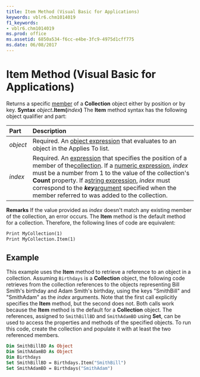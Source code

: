 ```yaml
---
title: Item Method (Visual Basic for Applications)
keywords: vblr6.chm1014019
f1_keywords:
- vblr6.chm1014019
ms.prod: office
ms.assetid: 6850a534-f6cc-e4be-3fc9-4975d1cff775
ms.date: 06/08/2017
---
```



# Item Method (Visual Basic for Applications)



Returns a specific [member](../../Glossary/vbe-glossary.md) of a **Collection** object either by position or by key.
 **Syntax**
 _object_**.Item(**_index_**)**
The  **Item** method syntax has the following object qualifier and part:


|**Part**|**Description**|
|:-----|:-----|
| _object_|Required. An [object expression](../../Glossary/vbe-glossary.md) that evaluates to an object in the Applies To list.|
| _index_|Required. An [expression](../../Glossary/vbe-glossary.md) that specifies the position of a member of the[collection](../../Glossary/vbe-glossary.md). If a [numeric expression](../../Glossary/vbe-glossary.md),  _index_ must be a number from 1 to the value of the collection's **Count** property. If a[string expression](../../Glossary/vbe-glossary.md),  _index_ must correspond to the **_key_**[argument](../../Glossary/vbe-glossary.md) specified when the member referred to was added to the collection.|

 **Remarks**
If the value provided as  _index_ doesn't match any existing member of the collection, an error occurs.
The  **Item** method is the default method for a collection. Therefore, the following lines of code are equivalent:



```vb
Print MyCollection(1)
Print MyCollection.Item(1)

```


## Example

This example uses the  **Item** method to retrieve a reference to an object in a collection. Assuming `Birthdays` is a **Collection** object, the following code retrieves from the collection references to the objects representing Bill Smith's birthday and Adam Smith's birthday, using the keys "SmithBill" and "SmithAdam" as the _index_ arguments. Note that the first call explicitly specifies the **Item** method, but the second does not. Both calls work because the **Item** method is the default for a **Collection** object. The references, assigned to `SmithBillBD` and `SmithAdamBD` using **Set**, can be used to access the properties and methods of the specified objects. To run this code, create the collection and populate it with at least the two referenced members.


```vb
Dim SmithBillBD As Object
Dim SmithAdamBD As Object
Dim Birthdays
Set SmithBillBD = Birthdays.Item("SmithBill")
Set SmithAdamBD = Birthdays("SmithAdam")
```


